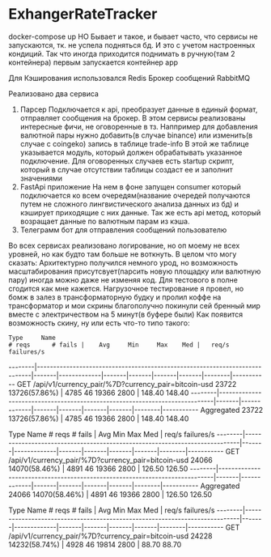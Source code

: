 # ExhangerRateTracker

docker-compose up
НО
Бывает и такое, и бывает часто, что сервисы не запускаются, тк. не успела подняться бд. И это с учетом настроенных кондиций. Так что иногда приходится поднимать в ручную(там 2 контейнера) первым запускается контейнер app


Для Кэширования использовался Redis
Брокер сообщений RabbitMQ

Реализовано два сервиса
1. Парсер
		Подключается к api, преобразует данные в единый формат, отправляет сообщения на брокер. 
		В этом сервисы реализованы интересные фичи, не оговоренные в тз. Наппример для добавления валютной пары нужно добавить(в случае binance) или изменить(в случае с coingeko) запись в таблице trade-info
		В этой же таблице указывается модуль, который должен обрабатывать указанное подключение. Для оговоренных случаев есть startup скрипт, который в случае отсутствии таблицы создаст ее и заполнит значениями
2. FastApi приложение
		На нем в фоне запущен consumer который подключается ко всем очередям(название очередей получаются путем не сложного лингвистического анализа данных из бд) и кэширует приходящие с них данные. Так же есть api метод, который возращает данные по валютным парам из кэша.
3. Телеграмм бот для отправления сообщений пользователю
		
Во всех сервисах реализовано логирование, но оп моему не всех уровней, но как будто там больше не воткнуть.
В целом что могу сказать:
	Архитектурно получился немного урод, но возможность масштабирования присутсвует(парсить новую площадку или валютную пару) иногда можно даже не изменяя код. Для тестового в полне сгодится как мне кажется.
	Нагрузочное тестирование я провел, но бомж в залез в трансформаторную будку и пролил коффе на трансформатор и мои скрины благополучно покинули сей бренный мир вместе с электричеством на 5 минут(в буфере были)
	Как появится возможность скину, ну или есть что-то типо такого:
		
	Type     Name                                                                          # reqs      # fails |    Avg     Min     Max    Med |   req/s  failures/s
--------|----------------------------------------------------------------------------|-------|-------------|-------|-------|-------|-------|--------|-----------
GET      /api/v1/currency_pair/%7D?currency_pair=bitcoin-usd                            23722 13726(57.86%) |   4785      46   19366   2800 |  148.40      148.40
--------|----------------------------------------------------------------------------|-------|-------------|-------|-------|-------|-------|--------|-----------
         Aggregated                                                                     23722 13726(57.86%) |   4785      46   19366   2800 |  148.40      148.40

Type     Name                                                                          # reqs      # fails |    Avg     Min     Max    Med |   req/s  failures/s
--------|----------------------------------------------------------------------------|-------|-------------|-------|-------|-------|-------|--------|-----------
GET      /api/v1/currency_pair/%7D?currency_pair=bitcoin-usd                            24066 14070(58.46%) |   4891      46   19366   2800 |  126.50      126.50
--------|----------------------------------------------------------------------------|-------|-------------|-------|-------|-------|-------|--------|-----------
         Aggregated                                                                     24066 14070(58.46%) |   4891      46   19366   2800 |  126.50      126.50

Type     Name                                                                          # reqs      # fails |    Avg     Min     Max    Med |   req/s  failures/s
--------|----------------------------------------------------------------------------|-------|-------------|-------|-------|-------|-------|--------|-----------
GET      /api/v1/currency_pair/%7D?currency_pair=bitcoin-usd                            24228 14232(58.74%) |   4928      46   19814   2800 |   88.70       88.70

